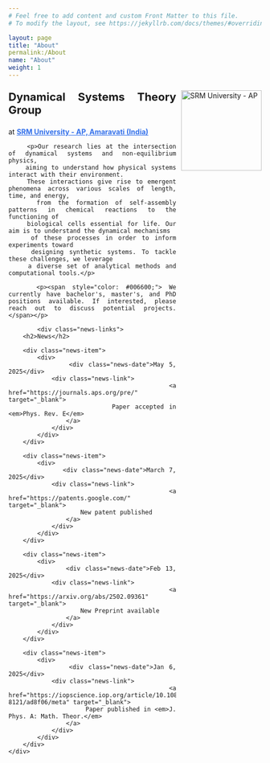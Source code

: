 ```yaml
---
# Feel free to add content and custom Front Matter to this file.
# To modify the layout, see https://jekyllrb.com/docs/themes/#overriding-theme-defaults

layout: page
title: "About"
permalink:/About
name: "About"
weight: 1
---
```

<head>
    <meta charset="UTF-8">
    <meta name="viewport" content="width=device-width, initial-scale=0.8">
    <style>
        .content {
            text-align: justify;
            hyphens: auto;
            position: relative;
        }
        .logo {
            float: right;
            margin-left: 10px;
            width: 160px;
        }
        a {
            color: #3471eb;
            text-decoration: underline;
        }
        .news-links {
            margin-top: 20px;
        }
        .news-item {
            max-width: 600px;
        }
        .news-date {
            width: 120px;
            text-align: left;
            font-weight: bold;
        }
        .news-link {
            flex-grow: 1;
        }
    </style>
</head>
<body>
    <div class="content">
        <p><img src="{{ site.baseurl }}/images/srmap-logo-2.png" alt="SRM University - AP" class="logo"></p>
        <p style="font-size: 22px; font-weight: bold;">Dynamical Systems Theory Group</p>
        <p>at <strong><a href="https://srmap.edu.in/"> SRM University - AP, Amaravati (India)</a></strong></p>

        <p>Our research lies at the intersection of dynamical systems and non-equilibrium physics,
        aiming to understand how physical systems interact with their environment.
        These interactions give rise to emergent phenomena across various scales of length, time, and energy,
        from the formation of self-assembly patterns in chemical reactions to the functioning of
        biological cells essential for life. Our aim is to understand the dynamical mechanisms
        of these processes in order to inform experiments toward
        designing synthetic systems. To tackle these challenges, we leverage
        a diverse set of analytical methods and computational tools.</p>

        <p><span style="color: #006600;"> We currently have bachelor's, master's, and PhD positions available. If interested, please reach out to discuss potential projects.</span></p>

            <div class="news-links">
        <h2>News</h2>

        <div class="news-item">
            <div>
                <div class="news-date">May 5, 2025</div>
                <div class="news-link">
                    <a href="https://journals.aps.org/pre/" target="_blank">
                        Paper accepted in <em>Phys. Rev. E</em>
                    </a>
                </div>
            </div>
        </div>

        <div class="news-item">
            <div>
                <div class="news-date">March 7, 2025</div>
                <div class="news-link">
                    <a href="https://patents.google.com/" target="_blank">
                        New patent published
                    </a>
                </div>
            </div>
        </div>

        <div class="news-item">
            <div>
                <div class="news-date">Feb 13, 2025</div>
                <div class="news-link">
                    <a href="https://arxiv.org/abs/2502.09361" target="_blank">
                        New Preprint available
                    </a>
                </div>
            </div>
        </div>

        <div class="news-item">
            <div>
                <div class="news-date">Jan 6, 2025</div>
                <div class="news-link">
                    <a href="https://iopscience.iop.org/article/10.1088/1751-8121/ad8f06/meta" target="_blank">
                        Paper published in <em>J. Phys. A: Math. Theor.</em>
                    </a>
                </div>
            </div>
        </div>
    </div>
</body>

